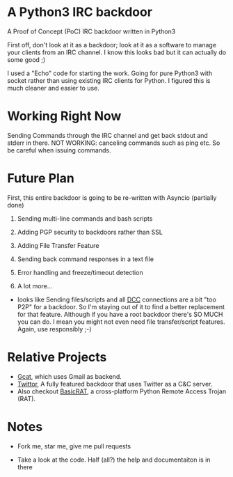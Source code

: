 # A Python3 IRC backdoor
A Proof of Concept (PoC) IRC backdoor written in Python3

First off, don't look at it as a backdoor; look at it as a software to manage your clients from an IRC channel. I know this looks bad but it can actually do some good ;)

I used a "Echo" code for starting the work. Going for pure Python3 with socket rather than using existing IRC clients for Python. I figured this is much cleaner and easier to use.

# Working Right Now

Sending Commands through the IRC channel and get back stdout and stderr in there. 
NOT WORKING: canceling commands such as ping etc. So be careful when issuing commands.

# Future Plan

First, this entire backdoor is going to be re-written with Asyncio (partially done)

1) Sending multi-line commands and bash scripts

2) Adding PGP security to backdoors rather than SSL

3) Adding File Transfer Feature

4) Sending back command responses in a text file

5) Error handling and freeze/timeout detection

5) A lot more... 

* looks like Sending files/scripts and all [DCC](https://en.wikipedia.org/wiki/Direct_Client-to-Client) connections are a bit "too P2P" for a backdoor. So I'm staying out of it to find a better replacement for that feature. Although if you have a root backdoor there's SO MUCH you can do. I mean you might not even need file transfer/script features. Again, use responsibly ;-)

# Relative Projects

* [Gcat](https://github.com/byt3bl33d3r/gcat), which uses Gmail as backend.
* [Twittor](https://github.com/PaulSec/twittor), A fully featured backdoor that uses Twitter as a C&C server.
* Also checkout [BasicRAT](https://github.com/vesche/basicRAT), a cross-platform Python Remote Access Trojan (RAT).

# Notes

* Fork me, star me, give me pull requests

* Take a look at the code. Half (all?) the help and documentaiton is in there
